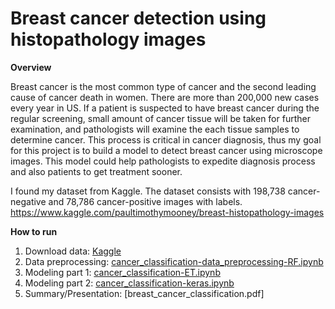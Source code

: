 # Breast cancer detection using histopathology images

__Overview__

Breast cancer is the most common type of cancer and the second leading cause of cancer death in women. There are more than 200,000 new cases every year in US. If a patient is suspected to have breast cancer during the regular screening, small amount of cancer tissue will be taken for further examination, and pathologists will examine the each tissue samples to determine cancer. This process is critical in cancer diagnosis, thus my goal for this project is to build a model to detect breast cancer using microscope images. This model could help pathologists to expedite diagnosis process and also patients to get treatment sooner.  
  
I found my dataset from Kaggle. The dataset consists with 198,738 cancer-negative and 78,786 cancer-positive images with labels.  
https://www.kaggle.com/paultimothymooney/breast-histopathology-images  
  
__How to run__  
  
1. Download data: [Kaggle](https://www.kaggle.com/paultimothymooney/breast-histopathology-images)  
2. Data preprocessing: [cancer_classification-data_preprocessing-RF.ipynb](https://github.com/jisong316/cancer_image_classification/blob/master/cancer_classification-data_preprocessing-RF.ipynb)  
3. Modeling part 1: [cancer_classification-ET.ipynb](https://github.com/jisong316/cancer_image_classification/blob/master/cancer_classification-ET.ipynb)  
4. Modeling part 2: [cancer_classification-keras.ipynb](https://github.com/jisong316/cancer_image_classification/blob/master/cancer_classification-keras.ipynb)  
5. Summary/Presentation: [breast_cancer_classification.pdf]
